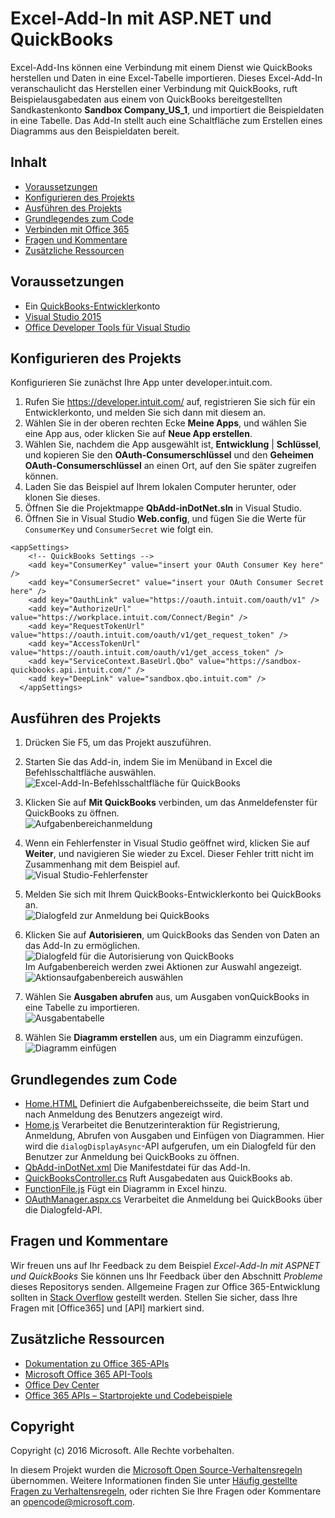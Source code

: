 # <a name="excel-add-in-with-aspnet-and-quickbooks"></a>Excel-Add-In mit ASP.NET und QuickBooks

Excel-Add-Ins können eine Verbindung mit einem Dienst wie QuickBooks herstellen und Daten in eine Excel-Tabelle importieren. Dieses Excel-Add-In veranschaulicht das Herstellen einer Verbindung mit QuickBooks, ruft Beispielausgabedaten aus einem von QuickBooks bereitgestellten Sandkastenkonto **Sandbox Company_US_1**, und importiert die Beispieldaten in eine Tabelle. Das Add-In stellt auch eine Schaltfläche zum Erstellen eines Diagramms aus den Beispieldaten bereit.

## <a name="table-of-contents"></a>Inhalt

* [Voraussetzungen](#prerequisites)
* [Konfigurieren des Projekts](#configure-the-project)
* [Ausführen des Projekts](#run-the-project)
* [Grundlegendes zum Code](#understand-the-code)
* [Verbinden mit Office 365](#connect-to-office-365)
* [Fragen und Kommentare](#questions-and-comments)
* [Zusätzliche Ressourcen](#additional-resources)

## <a name="prerequisites"></a>Voraussetzungen

* Ein [QuickBooks-Entwickler](https://developer.intuit.com/)konto
* [Visual Studio 2015](https://www.visualstudio.com/downloads/download-visual-studio-vs.aspx)
* [Office Developer Tools für Visual Studio](https://www.visualstudio.com/en-us/features/office-tools-vs.aspx)

## <a name="configure-the-project"></a>Konfigurieren des Projekts

Konfigurieren Sie zunächst Ihre App unter developer.intuit.com.

1. Rufen Sie https://developer.intuit.com/ auf, registrieren Sie sich für ein Entwicklerkonto, und melden Sie sich dann mit diesem an.
2. Wählen Sie in der oberen rechten Ecke **Meine Apps**, und wählen Sie eine App aus, oder klicken Sie auf **Neue App erstellen**. 
3. Wählen Sie, nachdem die App ausgewählt ist, **Entwicklung** | **Schlüssel**, und kopieren Sie den **OAuth-Consumerschlüssel** und den **Geheimen OAuth-Consumerschlüssel** an einen Ort, auf den Sie später zugreifen können.
4. Laden Sie das Beispiel auf Ihrem lokalen Computer herunter, oder klonen Sie dieses.
5. Öffnen Sie die Projektmappe **QbAdd-inDotNet.sln** in Visual Studio.
6. Öffnen Sie in Visual Studio **Web.config**, und fügen Sie die Werte für `ConsumerKey` und `ConsumerSecret` wie folgt ein.

```
<appSettings>
    <!-- QuickBooks Settings -->
    <add key="ConsumerKey" value="insert your OAuth Consumer Key here" />
    <add key="ConsumerSecret" value="insert your OAuth Consumer Secret here" />
    <add key="OauthLink" value="https://oauth.intuit.com/oauth/v1" />
    <add key="AuthorizeUrl" value="https://workplace.intuit.com/Connect/Begin" />
    <add key="RequestTokenUrl" value="https://oauth.intuit.com/oauth/v1/get_request_token" />
    <add key="AccessTokenUrl" value="https://oauth.intuit.com/oauth/v1/get_access_token" />
    <add key="ServiceContext.BaseUrl.Qbo" value="https://sandbox-quickbooks.api.intuit.com/" />
    <add key="DeepLink" value="sandbox.qbo.intuit.com" />
  </appSettings>
```

## <a name="run-the-project"></a>Ausführen des Projekts

1. Drücken Sie F5, um das Projekt auszuführen.

2. Starten Sie das Add-in, indem Sie im Menüband in Excel die Befehlsschaltfläche auswählen.<br>![Excel-Add-In-Befehlsschaltfläche für QuickBooks](../readme-images/readme_command_image.PNG)  

3. Klicken Sie auf **Mit QuickBooks** verbinden, um das Anmeldefenster für QuickBooks zu öffnen.<br>![Aufgabenbereichanmeldung](../readme-images/readme_image_taskpane.PNG)

4. Wenn ein Fehlerfenster in Visual Studio geöffnet wird, klicken Sie auf **Weiter**, und navigieren Sie wieder zu Excel. Dieser Fehler tritt nicht im Zusammenhang mit dem Beispiel auf.<br>![Visual Studio-Fehlerfenster](../readme-images/readme_image_error.PNG)

5. Melden Sie sich mit Ihrem QuickBooks-Entwicklerkonto bei QuickBooks an.<br>![Dialogfeld zur Anmeldung bei QuickBooks](../readme-images/readme_image_signin.PNG)

6. Klicken Sie auf **Autorisieren**, um QuickBooks das Senden von Daten an das Add-In zu ermöglichen.<br>![Dialogfeld für die Autorisierung von QuickBooks](../readme-images/readme_image_authorize.PNG) <br> Im Aufgabenbereich werden zwei Aktionen zur Auswahl angezeigt. <br>![Aktionsaufgabenbereich auswählen](../readme-images/readme_image_action.PNG)

8. Wählen Sie **Ausgaben abrufen** aus, um Ausgaben vonQuickBooks in eine Tabelle zu importieren. <br>![Ausgabentabelle](../readme-images/readme_image_expenses.PNG)

9. Wählen Sie **Diagramm erstellen** aus, um ein Diagramm einzufügen. <br>![Diagramm einfügen](../readme-images/readme_image_chart.PNG)

## <a name="understand-the-code"></a>Grundlegendes zum Code

* [Home.HTML](QbAdd-inDotNetWeb/Home.html) Definiert die Aufgabenbereichsseite, die beim Start und nach Anmeldung des Benutzers angezeigt wird.
* [Home.js](QbAdd-inDotNetWeb/Home.js) Verarbeitet die Benutzerinteraktion für Registrierung, Anmeldung, Abrufen von Ausgaben und Einfügen von Diagrammen. Hier wird die `dialogDisplayAsync`-API aufgerufen, um ein Dialogfeld für den Benutzer zur Anmeldung bei QuickBooks zu öffnen.
* [QbAdd-inDotNet.xml](QbAdd-inDotNet/QbAdd-inDotNetManifest/QbAdd-inDotNet.xml) Die Manifestdatei für das Add-In. 
* [QuickBooksController.cs](QbAdd-inDotNetWeb/Controllers/QuickBooksController.cs) Ruft Ausgabedaten aus QuickBooks ab.
* [FunctionFile.js](QbAdd-inDotNetWeb/Functions/FunctionFile.js) Fügt ein Diagramm in Excel hinzu.
* [OAuthManager.aspx.cs](QbAdd-inDotNetWeb/OAuthManager.aspx.cs) Verarbeitet die Anmeldung bei QuickBooks über die Dialogfeld-API.

## <a name="questions-and-comments"></a>Fragen und Kommentare

Wir freuen uns auf Ihr Feedback zu dem Beispiel *Excel-Add-In mit ASPNET und QuickBooks* Sie können uns Ihr Feedback über den Abschnitt *Probleme* dieses Repositorys senden. Allgemeine Fragen zur Office 365-Entwicklung sollten in [Stack Overflow](http://stackoverflow.com/questions/tagged/Office365+API) gestellt werden. Stellen Sie sicher, dass Ihre Fragen mit [Office365] und [API] markiert sind.

## <a name="additional-resources"></a>Zusätzliche Ressourcen

* [Dokumentation zu Office 365-APIs](http://msdn.microsoft.com/office/office365/howto/platform-development-overview)
* [Microsoft Office 365 API-Tools](https://visualstudiogallery.msdn.microsoft.com/a15b85e6-69a7-4fdf-adda-a38066bb5155)
* [Office Dev Center](http://dev.office.com/)
* [Office 365 APIs – Startprojekte und Codebeispiele](http://msdn.microsoft.com/en-us/office/office365/howto/starter-projects-and-code-samples)

## <a name="copyright"></a>Copyright
Copyright (c) 2016 Microsoft. Alle Rechte vorbehalten.


In diesem Projekt wurden die [Microsoft Open Source-Verhaltensregeln](https://opensource.microsoft.com/codeofconduct/) übernommen. Weitere Informationen finden Sie unter [Häufig gestellte Fragen zu Verhaltensregeln](https://opensource.microsoft.com/codeofconduct/faq/), oder richten Sie Ihre Fragen oder Kommentare an [opencode@microsoft.com](mailto:opencode@microsoft.com).
